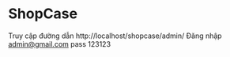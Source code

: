 # ShopCase
Truy cập đường dẫn http://localhost/shopcase/admin/
Đăng nhập admin@gmail.com pass 123123
